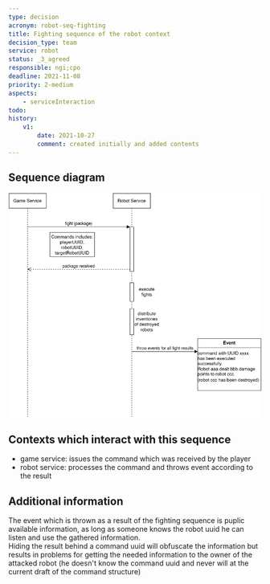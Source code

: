 ```yaml
---
type: decision
acronym: robot-seq-fighting
title: Fighting sequence of the robot context
decision_type: team
service: robot
status: _3_agreed
responsible: ngi;cpo
deadline: 2021-11-08
priority: 2-medium
aspects:
    - serviceInteraction
todo: 
history:
    v1:
        date: 2021-10-27
        comment: created initially and added contents
---
```


## Sequence diagram

![Robot fighting sequence](./images/robot-fighting-seq.png)  

## Contexts which interact with this sequence

* game service: issues the command which was received by the player  
* robot service: processes the command and throws event according to the result

## Additional information

The event which is thrown as a result of the fighting sequence is puplic available information, as long as someone knows the robot uuid he can listen and use the gathered information.  
Hiding the result behind a command uuid will obfuscate the information but results in problems for getting the needed information to the owner of the attacked robot (he doesn't know the command uuid and never will at the current draft of the command structure)